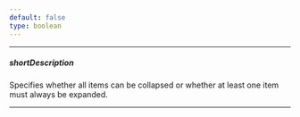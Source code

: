 ```yaml
---
default: false
type: boolean
---
```

---
##### shortDescription
Specifies whether all items can be collapsed or whether at least one item must always be expanded.

---
